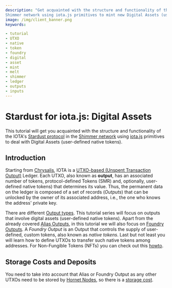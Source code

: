```yaml
---
description: "Get acquainted with the structure and functionality of the IOTA's Stardust protocol in the
Shimmer network using iota.js primitives to mint new Digital Assets (user-defined native tokens) and issue transactions involving them."
image: /img/client_banner.png
keywords:

- tutorial
- UTXO
- native
- token
- foundry
- digital
- asset
- mint
- melt
- shimmer
- ledger
- outputs
- inputs
---
```


# Stardust for iota.js: Digital Assets

This tutorial will get you acquainted with the structure and functionality of the
IOTA's [Stardust protocol](https://wiki.iota.org/shimmer/introduction/welcome) in
the [Shimmer network](https://shimmer.network) using [iota.js](https://github.com/iotaledger/iota.js) primitives to
deal with Digital Assets (user-defined native tokens).

## Introduction

Starting from [Chrysalis](https://wiki.iota.org/introduction/welcome), IOTA is
a [UTXO-based (Unspent Transaction Output)](https://wiki.iota.org/introduction/reference/details#unspent-transaction-output-utxo)
Ledger. Each UTXO, also known as **output**, has an associated number of tokens, protocol-defined Tokens (SMR) and, optionally, user-defined native tokens) that determines its value.
Thus, the permanent data on the ledger is composed of a set of records (*Outputs*) that can be unlocked by the owner of
its associated address, i.e., the one who knows the address' private key.

There are different [Output types](https://wiki.iota.org/shimmer/learn/outputs). This tutorial series will focus on
outputs that involve digital assets (user-defined native tokens). Apart from the already covered [Alias Outputs](), in this tutorial we will also focus on [Foundry Outputs](https://github.com/iotaledger/tips/blob/main/tips/TIP-0018/tip-0018.md#foundry-output). A *Foundry Output* is an Output that controls the supply of user-defined, custom tokens, also known as  *native tokens*. Last but not least you will learn how to define UTXOs to transfer such native tokens among addresses. For Non-Fungible Tokens (NFTs) you can check out this [howto](https://wiki.iota.org/shimmer/iotajs/how_tos/mint_nft/).

## Storage Costs and Deposits

You need to take into account that Alias or Foundry Output as any other UTXOs need to be stored by [Hornet Nodes](https://wiki.iota.org/shimmer/hornet/welcome), so there is a [storage cost](https://wiki.iota.org/shimmer/iotajs/tutorials/value-transactions/introduction/#storage-costs-and-deposits).
